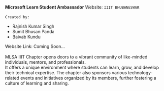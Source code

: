 **Microsoft Learn Student Ambassador** Website: `IIIT BHUBANESWAR` <br/><br/>
`Created by:`
<ul>
  <li>Rajnish Kumar Singh</li>
  <li>Sumit Bhusan Panda</li>
  <li>Baivab Kundu</li>
</ul>
Website Link: Coming Soon...
<br/>
<br/>
MLSA IIIT Chapter opens doors to a vibrant community of like-minded individuals, mentors, and professionals. <br/> It offers a unique environment where students can learn, grow, and develop their technical expertise. The chapter also sponsors various technology-related events and initiatives organized by its members, further fostering a culture of learning and sharing.
